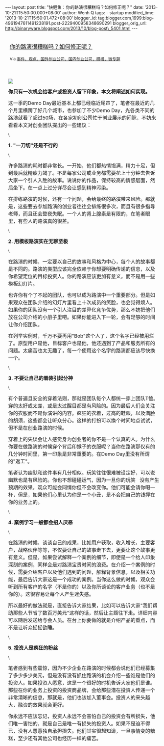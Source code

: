 --- layout: post title: "快鲤鱼：你的路演很糟糕吗？如何修正呢？" date:
'2013-10-21T15:50:00.000+08:00' author: Wenh Q tags: - startup
modified\_time: '2013-10-21T15:50:01.472+08:00' blogger\_id:
tag:blogger.com,1999:blog-4961947611491238191.post-2229400958348690291
blogger\_orig\_url:
http://binaryware.blogspot.com/2013/10/blog-post\_5401.html ---
<div style="margin: 10px; padding: 5px;">

<div style="font-size: 18px;">

[你的路演很糟糕吗？如何修正呢？](http://www.kuailiyu.com/article/5507.html)

</div>

<div style="font-size: 13px;">

Via
[事件，观点，国外创业公司，国内创业公司，研报，微专题](http://www.kuailiyu.com/)

</div>

</div>

<div style="font-size: 13px; padding: 15px 0 10px 10px;">

<div align="left">

![](http://www.kuailiyu.com/uploadfile/2013/1017/20131017023341548.jpg)

</div>

<div align="left">

**<span
style="font-size: 16px;">你只有一次机会给客户或投资人留下印象，本文将阐述如何实现。</span>**

</div>

<div align="left">

<span style="font-size: 16px;">这一季的Demo
Day最近基本上都已经临近尾声了，笔者在最近的几个月里横跨了好几个城市，也参加了不少Demo
Day，光各类不同的路演就看了超过50场，在各家初创公司忙于创业展示的间隙，不妨来看看本文对创业团队提出的一些建议：</span>

</div>

<div align="left">

\

</div>

<div align="left">

**<span style="font-size: 16px;">1. "一刀切"还是不行的</span>**

</div>

<div align="left">

\

</div>

<div align="left">

<span
style="font-size: 16px;">许多路演的耗时都非常长。一开始，他们都热情饱满，精力十足，但到最后就精疲力竭了。不是每家公司或业务都需要花上十分钟去告诉大家一个引人入胜的故事。说说你的作品，保持较高的情感层面，然后坐下。在一点上过分详尽会让感到精神污染。</span>

</div>

<div align="left">

<span
style="font-size: 16px;">在排练路演的时候，还有一个问题，会给最终的路演带来风险。那就是，这些要去参加路演的创业者往往会排练很多次，而且有很多指导老师，而且还会整夜失眠。一个人的肾上腺素是有限的，在笔者眼里，有些人的路演真的很差。</span>

</div>

<div align="left">

\

</div>

<div align="left">

**<span style="font-size: 16px;">2. 用模板路演实在无聊至极</span>**

</div>

<div align="left">

\

</div>

<div align="left">

<span
style="font-size: 16px;">在路演的时候，一定要以自己的故事和风格为中心，每个人的故事都是不同的。路演的类型应该完全依赖于你想要明确传递的信息，以及你希望定位的目标投资人。你的路演应该更加有意义，而不是用一些模板幻灯片。</span>

</div>

<div align="left">

<span
style="font-size: 16px;">也许你有个了不起的团队，也可以成为路演中一个重要部分。但是如果观众在团队介绍的幻灯片里看上十次成员的笑脸，也会觉得烦人。如果你的团队没有一个引人注目的差异化竞争优势，那么不妨把他们放在公司介绍的小册子里吧。如果你能进入下一轮，会有足够的时间让你介绍团队。</span>

</div>

<div align="left">

<span
style="font-size: 16px;">在列举实例时，千万不要再用"Bob"这个人了，这个名字已经被用烂了。原型用户是他，目标客户也是他，他还遇到了产品和服务所有的问题。太痛苦也太无趣了，每一个使用这个名字的路演都应该尽快换一个。</span>

</div>

<div align="left">

\

</div>

<div align="left">

**<span style="font-size: 16px;">3. 不要让自己的着装引起分神</span>**

</div>

<div align="left">

\

</div>

<div align="left">

<span
style="font-size: 16px;">有个普遍且安全的穿着法则，那就是团队每个人都统一穿上团队T恤。穿的太好或太差，或是太过醒目都是有风险的。因为最后人们会关注你的衣服而不是你演讲的内容。疯狂的衣着，过高的鞋跟，以及满脸的胡须，这些都会让听众分心。这样的打扮可以换个时间地点试试，但不是在创业路演的时候。</span>

</div>

<div align="left">

<span
style="font-size: 16px;">穿着上的失误会让人感觉身为创业者的你不是一个认真的人。为什么你要在做路演的时候穿个背后印猴子的衣服呢？当你在路演那仅有的几分钟时间里，第一印象是非常重要的。在Demo
Day里没有所谓的"返工"。</span>

</div>

<div align="left">

<span
style="font-size: 16px;">笔者认为幽默和这件事有几分相似。玩笑往往很难被设定好，可以说幽默也是有风险的。你也不想碰碰运气，因为一旦你的玩笑  
没有产生预期的效果，观众可能会同情你但不会改变你。他们可能会请你喝一杯，但是，如果他们心里认为你是一个小丑，是不会把自己的钱押在你的业务上的。</span>

</div>

<div align="left">

\

</div>

<div align="left">

**<span style="font-size: 16px;">4. 案例学习一般都会招人厌恶</span>**

</div>

<div align="left">

\

</div>

<div align="left">

<span
style="font-size: 16px;">在路演的时候，谈谈自己的成果，比如用户获取，收入增长，主要客户，战略伙伴等等，不仅要让自己的故事走下去，更要让这个故事更有意义。但是，如果尝试解释一个案例的细节，即便是一个给人印象深刻的案例，同样会是对路演宝贵时间的浪费。在介绍一个案例的时候，需要介绍客户以及他们遇到的问题，解释背景信息，以及相关功能，最后告诉大家这是一个成功的案例。当你这么做的时候，观众会听到所有客户的名字（不是你的）以及你所谈论的客户业务（也不是你的）。这很容易让每个人产生迷失感。</span>

</div>

<div align="left">

<span
style="font-size: 16px;">所以最好的做法就是，直接告诉大家结果，比如可以告诉大家"我们帮助那些人节省了数百万美元"这样的话，然后让主题往下走。详细内容可以随后发送给与会人员。在台上你要做的就是介绍产品的重点，而不是让听众摇摇欲睡。</span>

</div>

<div align="left">

\

</div>

<div align="left">

**<span style="font-size: 16px;">5. 投资人是疯狂的粉丝</span>**

</div>

<div align="left">

\

</div>

<div align="left">

<span
style="font-size: 16px;">笔者感到有些震惊，因为不少企业在路演的时候都会说他们已经募集了多少多少美元，但是没有没有抓住路演的机会介绍一些谁是他们的投资人。如果投资人愿意，这是一个很好的时机告诉大家他们是谁。那些在你的业务上投资的投资商品牌，会给那些潜在投资人传递一个非常清晰的信息，那就是，他们也该加入董事会。投资人的来头越大，融资的效果就会更好。</span>

</div>

<div align="left">

<span
style="font-size: 16px;">你永远不应该忘记，投资人永远不会害怕自己的投资会有所损失，他们唯一害怕的，就是自己是唯一有损失的投资人。如果不是迫不得已，没有人愿意独自承担损失。他们其实很想知道，一旦事情变的糟糕，至少还有其他公司也经历一样的痛苦。 </span>

</div>

</div>
